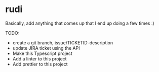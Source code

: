 # rudi

Basically, add anything that comes up that I end up doing a few times :)

TODO:
- create a git branch, issue/TICKETID-description
- update JIRA ticket using the API
- Make this Typescript project
- Add a linter to this project
- Add prettier to this project

